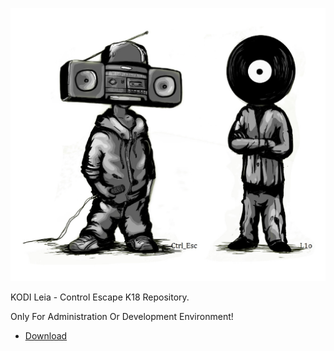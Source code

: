 ![Ctrl_Esc_K_18_Repository](fanart.jpg)

KODI Leia - Control Escape K18 Repository.

Only For Administration Or Development Environment!

* [Download](https://github.com/KDC-Community/Ctrl_Esc_K_18_Repo/raw/main/repository.ctrl_esc_K18/repository.ctrl_esc_K18-4.8.1.zip)




